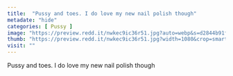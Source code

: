 ```yaml
---
title:  "Pussy and toes. I do love my new nail polish though"
metadate: "hide"
categories: [ Pussy ]
image: "https://preview.redd.it/nwkec9ic36r51.jpg?auto=webp&s=d2844b91f430f297f4a48e9edc01734b686743a7"
thumb: "https://preview.redd.it/nwkec9ic36r51.jpg?width=1080&crop=smart&auto=webp&s=a4ac7079a500aad25ae81e4b5b7ed9ebab87eb60"
visit: ""
---
```

Pussy and toes. I do love my new nail polish though
